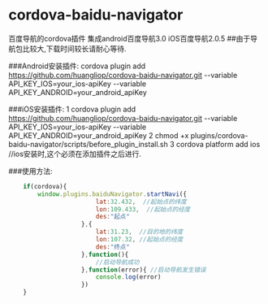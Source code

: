 # cordova-baidu-navigator
百度导航的cordova插件
    集成android百度导航3.0  iOS百度导航2.0.5
##由于导航包比较大,下载时间较长请耐心等待.
  
###Android安装插件:
    cordova plugin add https://github.com/huangliop/cordova-baidu-navigator.git --variable API_KEY_IOS=your_ios-apiKey --variable API_KEY_ANDROID=your_android_apiKey

###iOS安装插件:
    1 cordova plugin add https://github.com/huangliop/cordova-baidu-navigator.git --variable API_KEY_IOS=your_ios-apiKey --variable API_KEY_ANDROID=your_android_apiKey
    2 chmod +x plugins/cordova-baidu-navigator/scripts/before_plugin_install.sh
    3 cordova platform add ios  //ios安装时,这个必须在添加插件之后进行.
  
###使用方法: 
```javascript
    if(cordova){
        window.plugins.baiduNavigator.startNavi({
                        lat:32.432,  //起始点的纬度
                        lon:109.433,  //起始点的经度
                        des:"起点"
                    },{
                        lat:31.23,  //目的地的纬度
                        lon:107.32, //起始点的经度
                        des:"终点"
                    },function(){
                        //启动导航成功
                    },function(error){ //启动导航发生错误
                        console.log(error)
                    }) 
    } 
 ```

